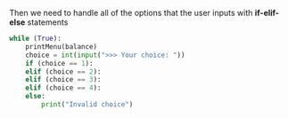 <!--title={Handling options in the while loop}-->

<!--badges={Python:8,Software Engineering:2}-->

<!--concepts={WhileLoops.mdx, IfStatements.mdx, PrintStatements.mdx, BooleanOperators.mdx}-->

Then we need to handle all of the options that the user inputs with **if-elif-else** statements

```python
while (True):
	printMenu(balance)
    choice = int(input(">>> Your choice: "))
    if (choice == 1):
    elif (choice == 2):
    elif (choice == 3):
    elif (choice == 4):
    else:
        print("Invalid choice")
```